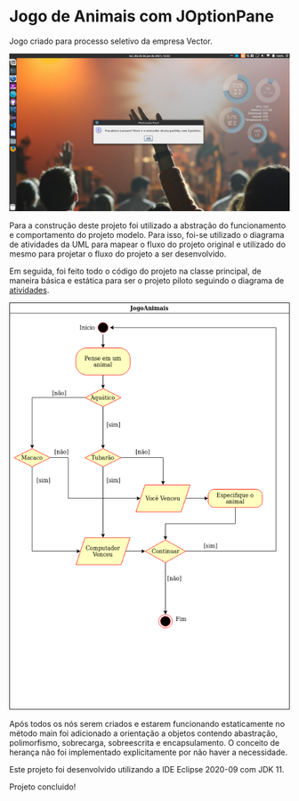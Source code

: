 # Jogo de Animais com JOptionPane

Jogo criado para processo seletivo da empresa Vector.

![](/FinalScore.png)

Para a construção deste projeto foi utilizado a abstração do funcionamento e comportamento do projeto modelo. Para isso, foi-se utilizado o diagrama de atividades da UML para mapear o fluxo do projeto original e utilizado do mesmo para projetar o fluxo do projeto a ser desenvolvido.

Em seguida, foi feito todo o código do projeto na classe principal, de maneira básica e estática para ser o projeto piloto seguindo o diagrama de [atividades](https://github.com/LucianoAparecidoBritoGuedes/JogoAnimaisVector/blob/master/ActivityDiagram.png).

![](/ActivityDiagram.png)

Após todos os nós serem criados e estarem funcionando estaticamente no método main foi adicionado a orientação a objetos contendo abastração, polimorfismo, sobrecarga, sobreescrita e encapsulamento. O conceito de herança não foi implementado explicitamente por não haver a necessidade.

Este projeto foi desenvolvido utilizando a IDE Eclipse 2020-09 com JDK 11.

Projeto concluido!
